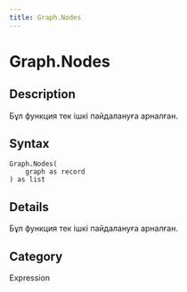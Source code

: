 ```yaml
---
title: Graph.Nodes
---
```


# Graph.Nodes


## Description

Бұл функция тек ішкі пайдалануға арналған.


## Syntax

```powerquery
Graph.Nodes(
    graph as record
) as list
```


## Details

Бұл функция тек ішкі пайдалануға арналған.



## Category
Expression
